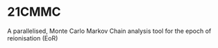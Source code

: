 # 21CMMC
A parallelised, Monte Carlo Markov Chain analysis tool for the epoch of reionisation (EoR)
